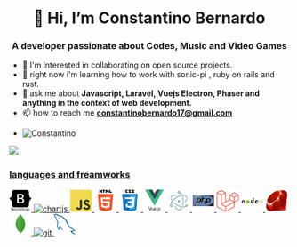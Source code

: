 <h1 align="center">👋 Hi, I’m Constantino Bernardo</h1>
<h3 align="center">A developer passionate about Codes, Music and Video Games </h3>

- 👀 I'm interested in collaborating on open source projects.
- 🌱 right now i'm learning how to work with sonic-pi , ruby ​​on rails and rust.
- 💬 ask me about **Javascript, Laravel, Vuejs Electron, Phaser and anything in the context of web development.**
- 📫 how to reach me
    **constantinobernardo17@gmail.com**
- <p align="left"> <img src="https://komarev.com/ghpvc/?username=ConstantinoBernardo&label=Profile%20views&color=0e75b6&style=flat" alt="Constantino" /> </p>

<div style="display:flex;">
  <a href="https://github.com/ConstantinoBernardo">
  
  <img height="180em" src="https://github-readme-stats.vercel.app/api/top-langs/?username=ConstantinoBernardo&layout=compact&langs_count=7&theme=tokyonight"/>
</div>


<h3 align="left">languages ​​and freamworks </h3>
  <p align="left">
    <a href="https://getbootstrap.com" target="_blank"> <img src="https://raw.githubusercontent.com/devicons/devicon/master/icons/bootstrap/bootstrap-plain-wordmark.svg" alt="bootstrap" width="40" height="40"/> </a>
    <a href ="https://www.chartjs.org" target="_blank"> <img src="https://www.chartjs.org/media/logo-title.svg" alt="chartjs" width="40 " height="40"/> </a>
    <a href="https://developer.mozilla.org/en-US/docs/Web/JavaScript" target="_blank"> <img src="https://raw.githubusercontent.com/devicons/devicon/master/icons/javascript/javascript-original.svg" alt="javascript" width="40" height="40"/> </a>
    <a href="https:// www.w3.org/html/" target="_blank"> <img src="https://raw.githubusercontent.com/devicons/devicon/master/icons/html5/html5-original-wordmark.svg" alt= "html5" width="40" height="40"/> </a>
    <a href="https://www.w3schools.com/css/" target="_blank"> <img src="https://raw.githubusercontent.com/devicons/devicon/master/icons/css3/css3-original-wordmark.svg" alt="css3" width="40" height="40"/> </a>
    <a href="https://vuejs.org/" target="_blank"> <img src="https://raw.githubusercontent.com/devicons/devicon/master/icons/vuejs/vuejs-original-wordmark.svg" alt="vuejs" width="40" height="40"/> </ a>
   <a href="https://www.electronjs.org" target="_blank"> <img src="https://raw.githubusercontent.com/devicons/devicon/master/icons/electron/electron-original.svg" alt="electron" width="40" height="40"/> </a>
    <a href="https://www.electronjs.org" target="_blank"> <img src="https://raw.githubusercontent.com/devicons/devicon/master/icons/php/php-original.svg" alt="electron" width="40" height="40"/> </a>
    <a href="https://www.electronjs.org" target="_blank"> <img src="https://raw.githubusercontent.com/devicons/devicon/master/icons/laravel/laravel-original.svg" alt="electron" width="40" height="40"/> </a>
  <a href="https://www.electronjs.org" target="_blank"> <img src="https://raw.githubusercontent.com/devicons/devicon/master/icons/nodejs/nodejs-original-wordmark.svg" alt="electron" width="40" height="40"/> </a>
     <a href="https://www.electronjs.org" target="_blank"> <img src="https://raw.githubusercontent.com/devicons/devicon/master/icons/ruby/ruby-original.svg" alt="electron" width="40" height="40"/> </a>
    <a href="https://www.electronjs.org" target="_blank"> <img src="https://raw.githubusercontent.com/devicons/devicon/master/icons/mongodb/mongodb-original.svg" alt="electron" width="40" height="40"/> </a>
    <a href="https://git-scm.com/" target="_blank"> <img src="https://www.vectorlogo.zone/logos/git-scm/git-scm-icon.svg" alt="git" width="40"height="40"/> </a>
    <a href="https://www.electronjs.org" target="_blank"> <img src="https://raw.githubusercontent.com/devicons/devicon/master/icons/mysql/mysql-original.svg" alt="electron" width="40" height="40"/> </a>
</p>
